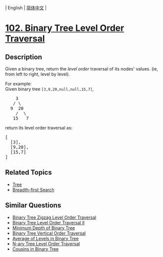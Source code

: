 
| English | [简体中文](README.md) |

# [102. Binary Tree Level Order Traversal](https://leetcode-cn.com/problems/binary-tree-level-order-traversal/)

## Description

<p>Given a binary tree, return the <i>level order</i> traversal of its nodes' values. (ie, from left to right, level by level).</p>

<p>
For example:<br />
Given binary tree <code>[3,9,20,null,null,15,7]</code>,<br />
<pre>
    3
   / \
  9  20
    /  \
   15   7
</pre>
</p>
<p>
return its level order traversal as:<br />
<pre>
[
  [3],
  [9,20],
  [15,7]
]
</pre>
</p>

## Related Topics

- [Tree](https://leetcode-cn.com/tag/tree)
- [Breadth-first Search](https://leetcode-cn.com/tag/breadth-first-search)

## Similar Questions

- [Binary Tree Zigzag Level Order Traversal](../binary-tree-zigzag-level-order-traversal/README_EN.md)
- [Binary Tree Level Order Traversal II](../binary-tree-level-order-traversal-ii/README_EN.md)
- [Minimum Depth of Binary Tree](../minimum-depth-of-binary-tree/README_EN.md)
- [Binary Tree Vertical Order Traversal](../binary-tree-vertical-order-traversal/README_EN.md)
- [Average of Levels in Binary Tree](../average-of-levels-in-binary-tree/README_EN.md)
- [N-ary Tree Level Order Traversal](../n-ary-tree-level-order-traversal/README_EN.md)
- [Cousins in Binary Tree](../cousins-in-binary-tree/README_EN.md)
